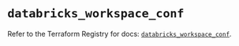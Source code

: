 # `databricks_workspace_conf`

Refer to the Terraform Registry for docs: [`databricks_workspace_conf`](https://registry.terraform.io/providers/databricks/databricks/1.93.0/docs/resources/workspace_conf).
